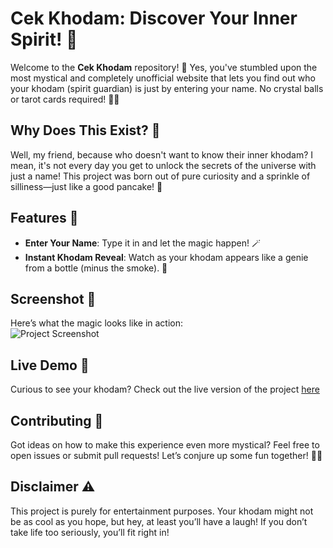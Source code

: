 
# Cek Khodam: Discover Your Inner Spirit! 🌟

Welcome to the **Cek Khodam** repository! 🎉 Yes, you've stumbled upon the most mystical and completely unofficial website that lets you find out who your khodam (spirit guardian) is just by entering your name. No crystal balls or tarot cards required! 🔮✨

## Why Does This Exist? 🤔

Well, my friend, because who doesn't want to know their inner khodam? I mean, it's not every day you get to unlock the secrets of the universe with just a name! This project was born out of pure curiosity and a sprinkle of silliness—just like a good pancake! 🥞

## Features 🌈

- **Enter Your Name**: Type it in and let the magic happen! 🪄
- **Instant Khodam Reveal**: Watch as your khodam appears like a genie from a bottle (minus the smoke). 💨

## Screenshot 📸

Here’s what the magic looks like in action:  
![Project Screenshot](ss_1)

## Live Demo 🚀

Curious to see your khodam? Check out the live version of the project [here](https://gianneangely.github.io/Cek-Khodam/)

## Contributing 🤝

Got ideas on how to make this experience even more mystical? Feel free to open issues or submit pull requests! Let’s conjure up some fun together! 💬✨

## Disclaimer ⚠️

This project is purely for entertainment purposes. Your khodam might not be as cool as you hope, but hey, at least you’ll have a laugh! If you don’t take life too seriously, you’ll fit right in!
